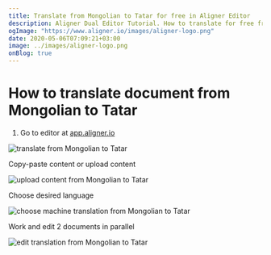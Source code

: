 ```yaml
---
title: Translate from Mongolian to Tatar for free in Aligner Editor
description: Aligner Dual Editor Tutorial. How to translate for free from Mongolian to Tatar. Aligner is multilingual document management platform. 
ogImage: "https://www.aligner.io/images/aligner-logo.png"
date: 2020-05-06T07:09:21+03:00
image: ../images/aligner-logo.png
onBlog: true
---
```


# How to translate document from Mongolian to Tatar

1. Go to editor at [app.aligner.io](https://app.aligner.io "Aligner App web page")

![translate from Mongolian to Tatar](../aligner-blank-editor.png "translate from Mongolian to Tatar")

Copy-paste content or upload content

![upload content from Mongolian to Tatar](../aligner-uploaded-document.png "upload content from Mongolian to Tatar")

Choose desired language

![choose machine translation from Mongolian to Tatar](../aligner-language-dropdown.png "choose machine translation from Mongolian to Tatar")

Work and edit 2 documents in parallel

![edit translation from Mongolian to Tatar](../aligner-double-sitded-editor.png "edit translation from Mongolian to Tatar")

